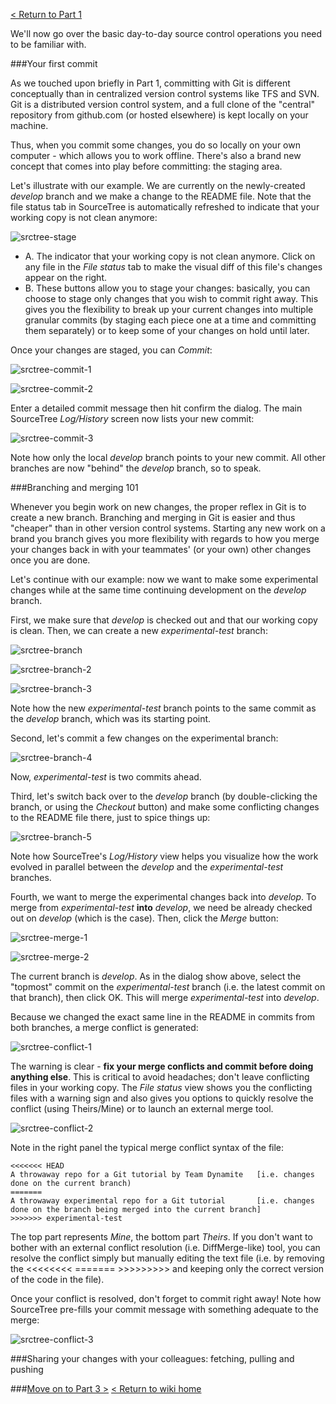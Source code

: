 [< Return to Part 1](https://github.com/GSoft-SharePoint/Dynamite/wiki/Git-step-by-step:-Part-1)

We'll now go over the basic day-to-day source control operations you need to be familiar with.

###Your first commit

As we touched upon briefly in Part 1, committing with Git is different conceptually than in centralized version control systems like TFS and SVN. Git is a distributed version control system, and a full clone of the "central" repository from github.com (or hosted elsewhere) is kept locally on your machine.

Thus, when you commit some changes, you do so locally on your own computer - which allows you to work offline. There's also a brand new concept that comes into play before committing: the staging area.

Let's illustrate with our example. We are currently on the newly-created *develop* branch and we make a change to the README file. Note that the file status tab in SourceTree is automatically refreshed to indicate that your working copy is not clean anymore:

![srctree-stage](http://i.imgur.com/SQUhuz4.png)

* A. The indicator that your working copy is not clean anymore. Click on any file in the *File status* tab to make the visual diff of this file's changes appear on the right.
* B. These buttons allow you to stage your changes: basically, you can choose to stage only changes that you wish to commit right away. This gives you the flexibility to break up your current changes into multiple granular commits (by staging each piece one at a time and committing them separately) or to keep some of your changes on hold until later.

Once your changes are staged, you can *Commit*:

![srctree-commit-1](http://i.imgur.com/6Z0zW88.png)

![srctree-commit-2](http://i.imgur.com/v3m5qig.png)

Enter a detailed commit message then hit confirm the dialog. The main SourceTree *Log/History* screen now lists your new commit:

![srctree-commit-3](http://i.imgur.com/EyurB6z.png)

Note how only the local *develop* branch points to your new commit. All other branches are now "behind" the *develop* branch, so to speak.

###Branching and merging 101

Whenever you begin work on new changes, the proper reflex in Git is to create a new branch. Branching and merging in Git is easier and thus "cheaper" than in other version control systems. Starting any new work on a brand you branch gives you more flexibility with regards to how you merge your changes back in with your teammates' (or your own) other changes once you are done.

Let's continue with our example: now we want to make some experimental changes while at the same time continuing development on the *develop* branch.

First, we make sure that *develop* is checked out and that our working copy is clean. Then, we can create a new *experimental-test* branch:

![srctree-branch](http://i.imgur.com/M4KD8bC.png)

![srctree-branch-2](http://i.imgur.com/6Ski72D.png)

![srctree-branch-3](http://i.imgur.com/uZw8zps.png)

Note how the new *experimental-test* branch points to the same commit as the *develop* branch, which was its starting point.

Second, let's commit a few changes on the experimental branch:

![srctree-branch-4](http://i.imgur.com/pGaoX3b.png)

Now, *experimental-test* is two commits ahead.

Third, let's switch back over to the *develop* branch (by double-clicking the branch, or using the *Checkout* button) and make some conflicting changes to the README file there, just to spice things up:

![srctree-branch-5](http://i.imgur.com/WhCqkum.png)

Note how SourceTree's *Log/History* view helps you visualize how the work evolved in parallel between the *develop* and the *experimental-test* branches.

Fourth, we want to merge the experimental changes back into *develop*. To merge from *experimental-test* **into** *develop*, we need be already checked out on *develop* (which is the case). Then, click the *Merge* button:

![srctree-merge-1](http://i.imgur.com/9CpYDbc.png)

![srctree-merge-2](http://i.imgur.com/PAScHb8.png)


The current branch is *develop*. As in the dialog show above, select the "topmost" commit on the *experimental-test* branch (i.e. the latest commit on that branch), then click OK. This will merge *experimental-test* into *develop*.

Because we changed the exact same line in the README in commits from both branches, a merge conflict is generated: 

![srctree-conflict-1](http://i.imgur.com/vRWvRke.png)

The warning is clear - **fix your merge conflicts and commit before doing anything else**. This is critical to avoid headaches; don't leave conflicting files in your working copy. The *File status* view shows you the conflicting files with a warning sign and also gives you options to quickly resolve the conflict (using Theirs/Mine) or to launch an external merge tool.

![srctree-conflict-2](http://i.imgur.com/FYHMmVx.png)

Note in the right panel the typical merge conflict syntax of the file:

```
<<<<<<< HEAD
A throwaway repo for a Git tutorial by Team Dynamite   [i.e. changes done on the current branch)
=======
A throwaway experimental repo for a Git tutorial       [i.e. changes done on the branch being merged into the current branch]
>>>>>>> experimental-test
```

The top part represents *Mine*, the bottom part *Theirs*. If you don't want to bother with an external conflict resolution (i.e. DiffMerge-like) tool, you can resolve the conflict simply but manually editing the text file (i.e. by removing the <<<<<<<< ======= >>>>>>>>> and keeping only the correct version of the code in the file).

Once your conflict is resolved, don't forget to commit right away! Note how SourceTree pre-fills your commit message with something adequate to the merge:

![srctree-conflict-3](http://i.imgur.com/74U7mWn.png)

###Sharing your changes with your colleagues: fetching, pulling and pushing




###[Move on to Part 3 >](https://github.com/GSoft-SharePoint/Dynamite/wiki/Git-step-by-step:-Part-3)
[< Return to wiki home](https://github.com/GSoft-SharePoint/Dynamite/wiki)